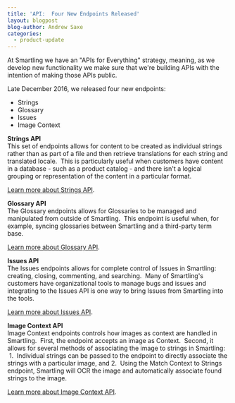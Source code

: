 ```yaml
---
title: 'API:  Four New Endpoints Released'
layout: blogpost
blog-author: Andrew Saxe
categories:
  - product-update
---
```



At Smartling we have an "APIs for Everything" strategy, meaning, as we develop new functionality we make sure that we're building APIs with the intention of making those APIs public.

Late December 2016, we released four new endpoints:

* Strings
* Glossary
* Issues
* Image Context

**Strings API**
<br>This set of endpoints allows for content to be created as individual strings rather than as part of a file and then retrieve translations for each string and translated locale. &nbsp;This is particularly useful when customers have content in a database - such as a product catalog - and there isn't a logical grouping or representation of the content in a particular format.

[Learn more about Strings API](http://help.smartling.com/developers/api/v2/strings/).

**Glossary API**
<br>The Glossary endpoints allows for Glossaries to be managed and manipulated from outside of Smartling. &nbsp;This endpoint is useful when, for example, syncing glossaries between Smartling and a third-party term base.

[Learn more about Glossary API](http://help.smartling.com/developers/api/v2/glossary/).

**Issues API**
<br>The Issues endpoints allows for complete control of Issues in Smartling: creating, closing, commenting, and searching. &nbsp;Many of Smartling's customers have organizational tools to manage bugs and issues and integrating to the Issues API is one way to bring Issues from Smartling into the tools.

[Learn more about Issues API](http://help.smartling.com/developers/api/v2/issues/).

**Image Context API**
<br>Image Context endpoints controls how images as context are handled in Smartling. &nbsp;First, the endpoint accepts an image as Context. &nbsp;Second, it allows for several methods of associating the image to strings in Smartling: &nbsp;1. &nbsp;Individual strings can be passed to the endpoint to directly associate the strings with a particular image, and 2. &nbsp;Using the Match Context to Strings endpoint, Smartling will OCR the image and automatically associate found strings to the image.

[Learn more about Image Context API](http://help.smartling.com/developers/api/v2/context/).

&nbsp;